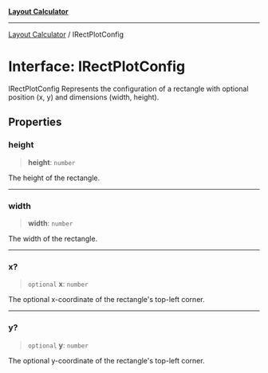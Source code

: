 [**Layout Calculator**](../README.md)

***

[Layout Calculator](../README.md) / IRectPlotConfig

# Interface: IRectPlotConfig

IRectPlotConfig
Represents the configuration of a rectangle with optional position (x, y) and dimensions (width, height).

## Properties

### height

> **height**: `number`

The height of the rectangle.

***

### width

> **width**: `number`

The width of the rectangle.

***

### x?

> `optional` **x**: `number`

The optional x-coordinate of the rectangle's top-left corner.

***

### y?

> `optional` **y**: `number`

The optional y-coordinate of the rectangle's top-left corner.
